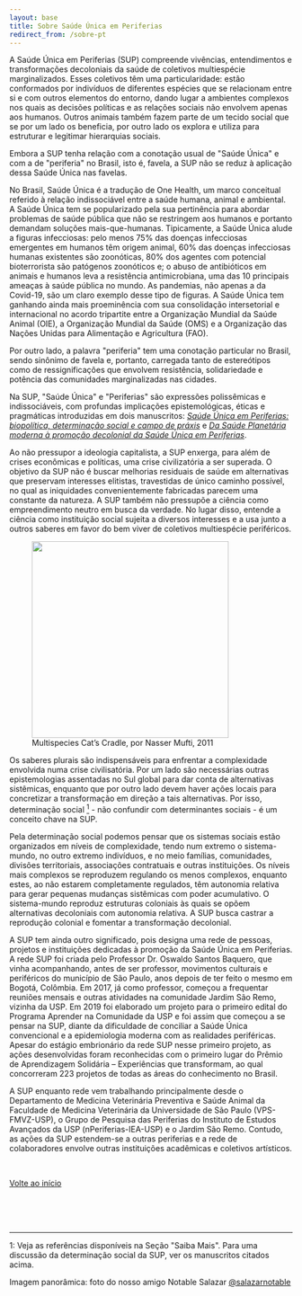 ```yaml
---
layout: base
title: Sobre Saúde Única em Periferias
redirect_from: /sobre-pt
---
```


A Saúde Única em Periferias (SUP) compreende vivências, entendimentos e transformações decoloniais da saúde de coletivos multiespécie marginalizados. Esses coletivos têm uma particularidade: estão conformados por indivíduos de diferentes espécies que se relacionam entre si e com outros elementos do entorno, dando lugar a ambientes complexos nos quais as decisões políticas e as relações sociais não envolvem apenas aos humanos. Outros animais também fazem parte de um tecido social que  se por um lado os beneficia, por outro lado os explora e utiliza para estruturar e legitimar hierarquias sociais.

Embora a SUP tenha relação com a conotação usual de "Saúde Única" e com a de "periferia" no Brasil, isto é, favela, a SUP não se reduz à aplicação dessa Saúde Única nas favelas.

No Brasil, Saúde Única é a tradução de One Health, um marco conceitual referido à relação indissociável entre a saúde humana, animal e ambiental. A Saúde Única tem se popularizado pela sua pertinência para abordar problemas de saúde pública que não se restringem aos humanos e portanto demandam soluções mais-que-humanas. Tipicamente, a Saúde Única alude a figuras infecciosas: pelo menos 75% das doenças infecciosas emergentes em humanos têm origem animal, 60% das doenças infecciosas humanas existentes são zoonóticas, 80% dos agentes com potencial bioterrorista são patógenos zoonóticos e; o abuso de antibióticos em animais e humanos leva a resistência antimicrobiana, uma das 10 principais ameaças à saúde pública no mundo. As pandemias, não apenas a da Covid-19, são um claro exemplo desse tipo de figuras.  A Saúde Única tem ganhando ainda mais proeminência com sua consolidação intersetorial e internacional no acordo tripartite entre a Organização Mundial da Saúde Animal (OIE), a Organização Mundial da Saúde (OMS) e a Organização das Nações Unidas para Alimentação e Agricultura (FAO).

Por outro lado, a palavra "periferia" tem uma conotação particular no Brasil, sendo sinônimo de favela e, portanto, carregada tanto de estereótipos como de ressignificações que envolvem resistência, solidariedade e potência das comunidades marginalizadas nas cidades. 

Na SUP, "Saúde Única" e "Periferias" são expressões polissêmicas  e indissociáveis, com profundas implicações epistemológicas, éticas e pragmáticas introduzidas em dois manuscritos: [*Saúde Única em Periferias: biopolítica, determinação social e campo de práxis*](./publicacoes-{{page.lang}}) e [*Da Saúde Planetária moderna à promoção decolonial da Saúde Única em Periferias*](./publicacoes-{{page.lang}}).

Ao não pressupor a ideologia capitalista, a SUP enxerga, para além de crises econômicas e políticas, uma crise civilizatória a ser superada. O objetivo da SUP não é buscar melhorias residuais de saúde em alternativas que preservam interesses elitistas, travestidas de único caminho possível, no qual as iniquidades convenientemente fabricadas parecem uma constante da natureza. A SUP também não pressupõe a ciência como empreendimento neutro em busca da verdade. No lugar disso, entende a ciência como instituição social sujeita a diversos interesses e a usa junto a outros saberes em favor do bem viver de coletivos multiespécie periféricos.

<figure>
<img class="fig" src="{{root}}/assets/sobre/cat-craddle.jpg" width=350 height=auto >
<figcaption>Multispecies Cat’s Cradle, por Nasser Mufti, 2011</figcaption>
</figure>


Os saberes plurais são indispensáveis para enfrentar a complexidade envolvida numa crise civilisatória. Por um lado são necessárias outras epistemologias assentadas no Sul global para dar conta de alternativas sistêmicas, enquanto que por outro lado devem haver ações locais para concretizar a transformação em direção a tais alternativas. Por isso, determinação social [<sup>1</sup>](#um) - não confundir com determinantes sociais - é um conceito chave na SUP.

Pela determinação social podemos pensar que os sistemas sociais estão organizados em níveis de complexidade, tendo num extremo o sistema-mundo, no outro extremo indivíduos, e no meio famílias, comunidades, divisões territoriais, associações contratuais e outras instituições. Os níveis mais complexos se reproduzem regulando os menos complexos, enquanto estes, ao não estarem completamente regulados, têm autonomia relativa para gerar pequenas mudanças sistêmicas com poder
acumulativo. O sistema-mundo reproduz estruturas coloniais às quais se opõem alternativas decoloniais com autonomia relativa. A SUP busca castrar a reprodução colonial e fomentar a transformação decolonial.

A SUP tem ainda outro significado, pois designa uma rede de pessoas, projetos e instituições dedicadas à promoção da Saúde Única em Periferias. A rede SUP foi criada pelo Professor Dr. Oswaldo Santos Baquero, que vinha acompanhando, antes de ser professor, movimentos culturais e periféricos do município de São Paulo, anos depois de ter feito o mesmo em Bogotá, Colômbia. Em 2017, já como professor, começou a frequentar reuniões mensais e outras atividades na comunidade Jardim São Remo, vizinha da USP. Em 2019 foi elaborado um projeto para o primeiro edital do Programa Aprender na Comunidade da USP e foi assim que começou a se pensar na SUP, diante da dificuldade de conciliar a Saúde Única convencional e a epidemiologia moderna com as realidades periféricas. Apesar do estágio embrionário da rede SUP nesse primeiro projeto, as ações desenvolvidas foram reconhecidas com o primeiro lugar do Prêmio de Aprendizagem Solidária – Experiências que transformam, ao qual concorreram 223 projetos de todas as áreas do conhecimento no Brasil. 

A SUP enquanto rede vem trabalhando principalmente desde o Departamento de Medicina Veterinária Preventiva e Saúde Animal da Faculdade de Medicina Veterinária da Universidade de São Paulo (VPS-FMVZ-USP), o Grupo de Pesquisa das Periferias do Instituto de Estudos Avançados da USP (nPeriferias-IEA-USP) e o Jardim São Remo. Contudo, as ações da SUP estendem-se a outras periferias e a rede de colaboradores envolve outras instituições acadêmicas e coletivos artísticos.

<br>

[Volte ao início](#top)

<br>
<br>
<br>

---

<a name="um">1</a>: Veja as referências disponíveis na Seção "Saiba Mais". Para uma discussão da determinação social da SUP, ver os manuscritos citados acima.

Imagem panorâmica: foto do nosso amigo Notable Salazar [@salazarnotable](https://www.instagram.com/salazarnotable/)

